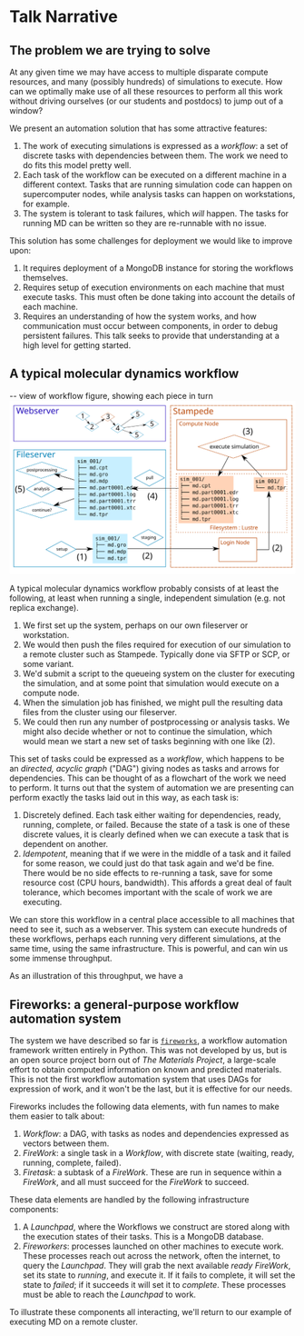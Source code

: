 # Talk Narrative

## The problem we are trying to solve

At any given time we may have access to multiple disparate compute resources, and many (possibly hundreds) of simulations to execute.
How can we optimally make use of all these resources to perform all this work without driving ourselves (or our students and postdocs) to jump out of a window?

We present an automation solution that has some attractive features:

1. The work of executing simulations is expressed as a *workflow*: a set of discrete tasks with dependencies between them.
   The work we need to do fits this model pretty well.
2. Each task of the workflow can be executed on a different machine in a different context.
   Tasks that are running simulation code can happen on supercomputer nodes, while analysis tasks can happen on workstations, for example.
3. The system is tolerant to task failures, which *will* happen.
   The tasks for running MD can be written so they are re-runnable with no issue.


This solution has some challenges for deployment we would like to improve upon:

1. It requires deployment of a MongoDB instance for storing the workflows themselves.
2. Requires setup of execution environments on each machine that must execute tasks.
   This must often be done taking into account the details of each machine.
3. Requires an understanding of how the system works, and how communication must occur between components, in order to debug persistent failures.
   This talk seeks to provide that understanding at a high level for getting started.

## A typical molecular dynamics workflow

-- view of workflow figure, showing each piece in turn
![molecular dynamics workflow](figures/workflow.svg)

A typical molecular dynamics workflow probably consists of at least the following, at least when running a single, independent simulation (e.g. not replica exchange).

1. We first set up the system, perhaps on our own fileserver or workstation.
2. We would then push the files required for execution of our simulation to a remote cluster such as Stampede.
   Typically done via SFTP or SCP, or some variant.
3. We'd submit a script to the queueing system on the cluster for executing the simulation, and at some point that simulation would execute on a compute node.
4. When the simulation job has finished, we might pull the resulting data files from the cluster using our fileserver.
5. We could then run any number of postprocessing or analysis tasks.
   We might also decide whether or not to continue the simulation, which would mean we start a new set of tasks beginning with one like (2).

This set of tasks could be expressed as a *workflow*, which happens to be an *directed, acyclic graph* ("DAG") giving nodes as tasks and arrows for dependencies.
This can be thought of as a flowchart of the work we need to perform.
It turns out that the system of automation we are presenting can perform exactly the tasks laid out in this way, as each task is:
1. Discretely defined. Each task either waiting for dependencies, ready, running, complete, or failed.
   Because the state of a task is one of these discrete values, it is clearly defined when we can execute a task that is dependent on another.
2. *Idempotent*, meaning that if we were in the middle of a task and it failed for some reason, we could just do that task again and we'd be fine.
   There would be no side effects to re-running a task, save for some resource cost (CPU hours, bandwidth).
   This affords a great deal of fault tolerance, which becomes important with the scale of work we are executing.

We can store this workflow in a central place accessible to all machines that need to see it, such as a webserver.
This system can execute hundreds of these workflows, perhaps each running very different simulations, at the same time, using the same infrastructure.
This is powerful, and can win us some immense throughput.

As an illustration of this throughput, we have a 

## Fireworks: a general-purpose workflow automation system

The system we have described so far is [`fireworks`](https://github.com/materialsproject/fireworks), a workflow automation framework written entirely in Python.
This was not developed by us, but is an open source project born out of *The Materials Project*, a large-scale effort to obtain computed information on known and predicted materials.
This is not the first workflow automation system that uses DAGs for expression of work, and it won't be the last, but it is effective for our needs.

Fireworks includes the following data elements, with fun names to make them easier to talk about:
1. *Workflow*: a DAG, with tasks as nodes and dependencies expressed as vectors between them.
2. *FireWork*: a single task in a *Workflow*, with discrete state (waiting, ready, running, complete, failed).
3. *Firetask*: a subtask of a *FireWork*. These are run in sequence within a *FireWork*, and all must succeed for the *FireWork* to succeed.

These data elements are handled by the following infrastructure components:
1. A *Launchpad*, where the Workflows we construct are stored along with the execution states of their tasks.
   This is a MongoDB database.
2. *Fireworkers*: processes launched on other machines to execute work.
   These processes reach out across the network, often the internet, to query the *Launchpad*.
   They will grab the next available *ready* *FireWork*, set its state to *running*, and execute it.
   If it fails to complete, it will set the state to *failed*; if it succeeds it will set it to *complete*.
   These processes must be able to reach the *Launchpad* to work.

To illustrate these components all interacting, we'll return to our example of executing MD on a remote cluster.
